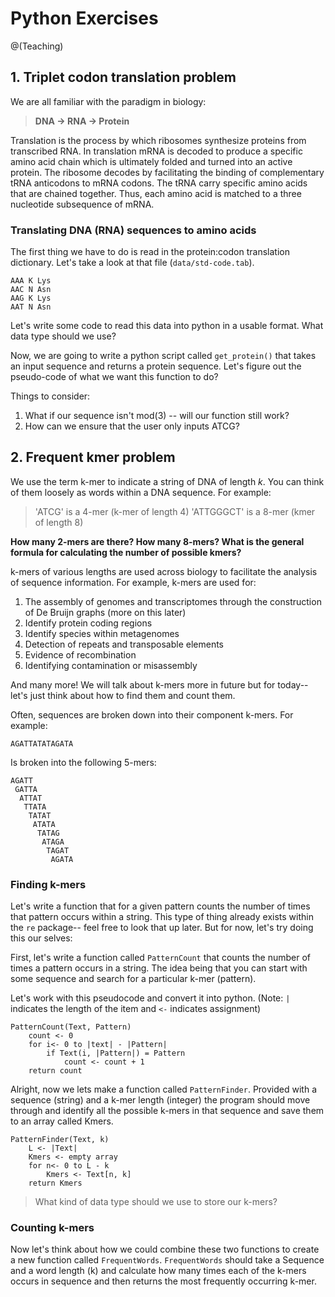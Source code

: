 # Python Exercises
@(Teaching)

## 1. Triplet codon translation problem

We are all familiar with the paradigm in biology:
 > **DNA &rarr; RNA  &rarr; Protein**

Translation is the process by which ribosomes synthesize proteins from transcribed RNA. In translation mRNA is decoded to produce a specific amino acid chain which is ultimately folded and turned into an active protein. The ribosome decodes by facilitating the binding of complementary tRNA anticodons to mRNA codons. The tRNA carry specific amino acids that are chained together. Thus, each amino acid is matched to a three nucleotide subsequence of mRNA. 

### Translating DNA (RNA) sequences to amino acids 
The first thing we have to do is read in the protein:codon translation dictionary. Let's take a look at that file (`data/std-code.tab`). 
```
AAA K Lys
AAC N Asn
AAG K Lys
AAT N Asn
```

Let's write some code to read this data into python in a usable format. What data type should we use? 

Now, we are going to write a python script called `get_protein()` that takes an input sequence and returns a protein sequence. Let's figure out the pseudo-code of what we want this function to do? 

Things to consider: 
1. What if our sequence isn't mod(3) -- will our function still work? 
2. How can we ensure that the user only inputs ATCG? 

## 2. Frequent kmer problem
We use the term k-mer to indicate a string of DNA of length *k*. You can think of them loosely as words within a DNA sequence. For example:
> 'ATCG' is a 4-mer (k-mer of length 4)
> 'ATTGGGCT' is a 8-mer (kmer of length 8)

**How many 2-mers are there? How many 8-mers? What is the general formula for calculating the number of possible kmers?**

k-mers of various lengths are used across biology to facilitate the analysis of sequence information. For example, k-mers are used for:
1. The assembly of genomes and transcriptomes through the construction of De Bruijn graphs (more on this later)
2. Identify protein coding regions
3. Identify species within metagenomes 
4. Detection of repeats and transposable elements
5. Evidence of recombination
6. Identifying contamination or misassembly

And many more! We will talk about k-mers more in future but for today-- let's just think about how to find them and count them. 

Often, sequences are broken down into their component k-mers. For example: 

```
AGATTATATAGATA
```
Is broken into the following 5-mers:
```
AGATT
 GATTA
  ATTAT
   TTATA
    TATAT
     ATATA
      TATAG
       ATAGA
        TAGAT
         AGATA     
```
### Finding k-mers
Let's write a function that for a given pattern counts the number of times that pattern occurs within a string. This type of thing already exists within the `re` package-- feel free to look that up later. But for now, let's try doing this our selves:

First, let's write a function called `PatternCount` that counts the number of times a pattern occurs in a string. The idea being that you can start with some sequence and search for  a particular k-mer (pattern). 

Let's work with this pseudocode and convert it into python. (Note: `|` indicates the length of the item and `<-` indicates assignment) 
```
PatternCount(Text, Pattern)
	count <- 0
	for i<- 0 to |text| - |Pattern|
		if Text(i, |Pattern|) = Pattern
			count <- count + 1
	return count
```

Alright, now we lets make a function called `PatternFinder`. Provided with a sequence (string) and a k-mer length (integer) the program should move through and identify all the possible k-mers in that sequence and save them to an array called Kmers. 

``` 
PatternFinder(Text, k)
	L <- |Text|
	Kmers <- empty array
	for n<- 0 to L - k 
		Kmers <- Text[n, k]
	return Kmers
```

> What kind of data type should we use to store our k-mers? 

### Counting k-mers

Now let's think about how we could combine these two functions to create a new function called `FrequentWords`. `FrequentWords` should take a Sequence and a word length (k) and calculate how many times each of the k-mers occurs in  sequence and then returns the most frequently occurring k-mer.
